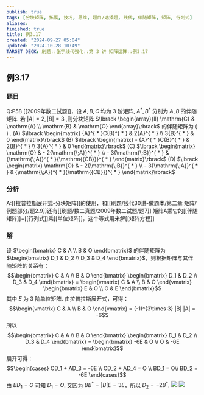 ```yaml
---
publish: true
tags: [分块矩阵, 拓展, 技巧, 思维, 题目/选择题, 线代, 伴随矩阵, 矩阵, 行列式]
aliases: 
finished: true
title: 例3.17
created: "2024-09-27 05:04"
updated: "2024-10-28 10:49"
TARGET DECK: 刷题::张宇线代强化::第 3 讲 矩阵运算::例3.17
---
```

## 例3.17
### 题目
Q:P58 [[2009年数二试题]]，设 $A, B, C$ 均为 3 阶矩阵, ${A}^{ * },{B}^{ * }$ 分别为 $A, B$ 的伴随矩阵. 若 $| A| = 2,| B| = 3$ ,则分块矩阵 $\lbrack \begin{array}{ll} \mathrm{C} & \mathrm{A} \\ \mathrm{B} & \mathrm{O} \end{array}\rbrack$ 的伴随矩阵为 ( ) .
(A) $\lbrack \begin{matrix} {A}^{ * }C{B}^{ * } & 2{A}^{ * } \\ 3{B}^{ * } & 0 \end{matrix}\rbrack$ 
(B) $\lbrack \begin{matrix} - {A}^{ * }C{B}^{ * } & 2{B}^{ * } \\ 3{A}^{ * } & 0 \end{matrix}\rbrack$ 
(C) $\lbrack \begin{matrix} \mathrm{O} & - 2{\mathrm{\;A}}^{ * } \\ - 3{\mathrm{\;B}}^{ * } & {\mathrm{\;A}}^{ * }{\mathrm{{CB}}}^{ * } \end{matrix}\rbrack$ 
(D) $\lbrack \begin{matrix} \mathrm{O} & - 2{\mathrm{\;B}}^{ * } \\ - 3{\mathrm{\;A}}^{ * } & {\mathrm{\;A}}^{ * }{\mathrm{{CB}}}^{ * } \end{matrix}\rbrack$
### 分析
A:[[拉普拉斯展开式-分块矩阵]]的使用，和[[刷题/线代30讲-做题本/第二章 矩阵/例题部分/题2.9]]还有[[刷题/数二真题/2009年数二试题/题7]]
矩阵A乘它的[[伴随矩阵]]=[[行列式]]乘[[单位矩阵]]，这个等式用来解[[矩阵方程]]
### 解
设 $\begin{bmatrix} C & A \\ B & O \end{bmatrix}$ 的伴随矩阵为 $\begin{bmatrix} D_1 & D_2 \\ D_3 & D_4 \end{bmatrix}$，则根据矩阵与其伴随矩阵的关系有：
$$\begin{bmatrix} C & A \\ B & O \end{bmatrix} \begin{bmatrix} D_1 & D_2 \\ D_3 & D_4 \end{bmatrix} = \begin{vmatrix} C & A \\ B & O \end{vmatrix} \begin{bmatrix} E & O \\ O & E \end{bmatrix}$$
其中 $E$ 为 3 阶单位矩阵.
由拉普拉斯展开式，可得：
$$\begin{vmatrix} C & A \\ B & O \end{vmatrix} = (-1)^{3\times 3} |B| |A| = -6$$
所以
$$\begin{bmatrix} C & A \\ B & O \end{bmatrix} \begin{bmatrix} D_1 & D_2 \\ D_3 & D_4 \end{bmatrix} = \begin{bmatrix} -6E & O \\ O & -6E \end{bmatrix}$$
展开可得：
$$\begin{cases}
CD_1 + AD_3 = -6E \\
CD_2 + AD_4 = O \\
BD_1  = O\\
BD_2 = -6E
\end{cases}$$
由 $BD_1 = O$ 可知 $D_1 = O$.
又因为 $BB^* = |B|E = 3E$，所以 $D_2 = -2B^*$.
![](https://img.hwenyi.tech/202410161712665.webp)
![](https://img.hwenyi.tech/202410290221751.webp)
